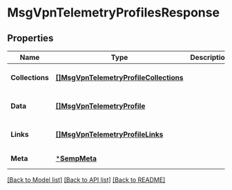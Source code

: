 # MsgVpnTelemetryProfilesResponse

## Properties
Name | Type | Description | Notes
------------ | ------------- | ------------- | -------------
**Collections** | [**[]MsgVpnTelemetryProfileCollections**](MsgVpnTelemetryProfileCollections.md) |  | [optional] [default to null]
**Data** | [**[]MsgVpnTelemetryProfile**](MsgVpnTelemetryProfile.md) |  | [optional] [default to null]
**Links** | [**[]MsgVpnTelemetryProfileLinks**](MsgVpnTelemetryProfileLinks.md) |  | [optional] [default to null]
**Meta** | [***SempMeta**](SempMeta.md) |  | [default to null]

[[Back to Model list]](../README.md#documentation-for-models) [[Back to API list]](../README.md#documentation-for-api-endpoints) [[Back to README]](../README.md)

